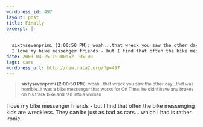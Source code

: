 ```yaml
--- 
wordpress_id: 497
layout: post
title: Finally
excerpt: |-
  
  
  sixtysevenprimi (2:00:50 PM): woah...that wreck you saw the other day...that was horrible..it was a bike messenger that works for On Time, he didnt have any brakes on his track bike and ran into a woman
  I love my bike messenger friends - but I find that often the bike messenging kids are wreckless. They can be just as bad as cars... which I had ...
date: 2003-04-25 19:00:52 -05:00
tags: cars
wordpress_url: http://new.nata2.org/?p=497
---
```

<blockquote>
<small>
<b>sixtysevenprimi (2:00:50 PM)</b>: woah...that wreck you saw the other day...that was horrible..it was a bike messenger that works for On Time, he didnt have any brakes on his track bike and ran into a woman</small></blockquote>
I love my bike messenger friends - but I find that often the bike messenging kids are wreckless. They can be just as bad as cars... which I had is rather ironic.
